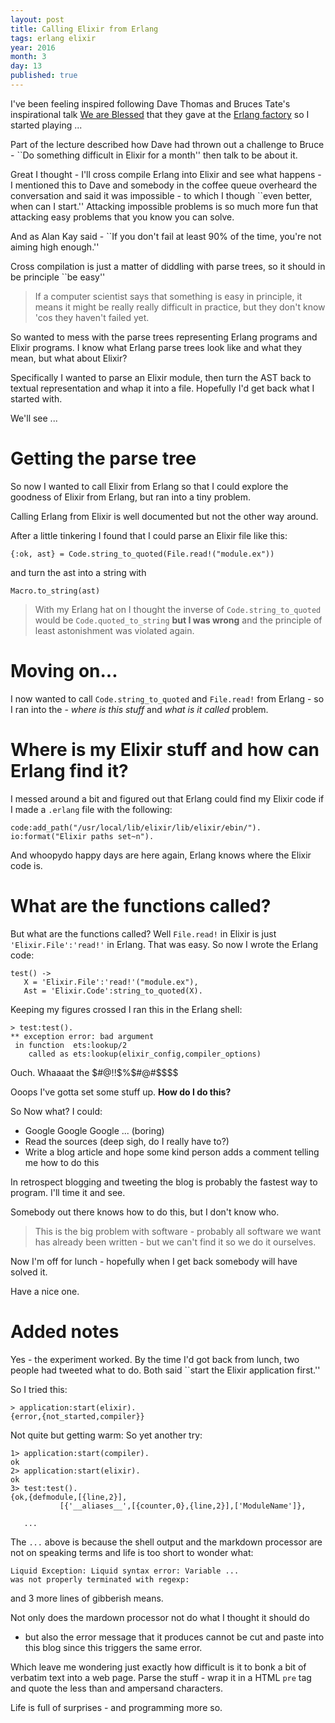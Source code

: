 ```yaml
---
layout: post
title: Calling Elixir from Erlang 
tags: erlang elixir
year: 2016
month: 3
day: 13
published: true
---
```

 
I've been feeling inspired following Dave Thomas and Bruces Tate's inspirational talk
[We are Blessed](https://www.youtube.com/watch?v=fklep3sUSWo])
that they gave at the [Erlang factory](http://www.erlang-factory.com/sfbay2016)
so I started playing ...

Part of the lecture described how Dave had thrown out a challenge to Bruce -
``Do something difficult in Elixir for a month'' then talk to be about it.

Great I thought - I'll cross compile Erlang into Elixir and see what happens -
I mentioned this to Dave and somebody in the coffee queue overheard the
conversation and said it was impossible - to which I though ``even
better, when can I start.'' Attacking impossible problems is so much
more fun that attacking easy problems that you know you can solve.

And as Alan Kay said - ``If you don't fail at least 90% of the time,
you're not aiming high enough.''

Cross compilation is just a matter of diddling with parse trees, so it should
in be principle ``be easy''

> If a computer scientist says that something is easy in principle, it
  means it might be really really difficult in practice, but they
  don't know 'cos they haven't failed yet.


So wanted to mess with the parse trees representing Erlang programs
and Elixir programs. I know what Erlang parse trees look like and what
they mean, but what about Elixir?

Specifically I wanted to parse an Elixir module, then turn the AST back to textual
representation and whap it into a file. Hopefully I'd get back what I started with.

We'll see ...

 
# Getting the parse tree

So now I wanted to call Elixir from Erlang so that I could explore the goodness of
Elixir from Erlang, but ran into a tiny problem.

Calling Erlang from Elixir is well documented but not the other way around.


After  a little tinkering I found that I could parse an Elixir file like this:

    {:ok, ast} = Code.string_to_quoted(File.read!("module.ex"))

and turn the ast into a string with

    Macro.to_string(ast)

> With my Erlang hat on I thought the inverse of
`Code.string_to_quoted` would be `Code.quoted_to_string` **but I was wrong**
and the principle of least astonishment was violated again.

# Moving on...

I now wanted to call `Code.string_to_quoted` and `File.read!` from
Erlang - so I ran into the - *where is this stuff* and *what is it
called* problem.


# Where is my Elixir stuff and how can Erlang find it?

I messed around a bit and figured out that Erlang could find my Elixir code if I made
a `.erlang` file with the following:

    code:add_path("/usr/local/lib/elixir/lib/elixir/ebin/").
    io:format("Elixir paths set~n").

And whoopydo happy days are here again, Erlang knows where the Elixir code is.

# What are the functions called?

But what are the functions called? Well `File.read!` in Elixir is just
`'Elixir.File':'read!'` in Erlang. That was easy. So now I wrote the Erlang code:

    test() ->
       X = 'Elixir.File':'read!'("module.ex"),
       Ast = 'Elixir.Code':string_to_quoted(X).

Keeping my figures crossed I ran this in the Erlang shell:

    > test:test().
    ** exception error: bad argument
     in function  ets:lookup/2
        called as ets:lookup(elixir_config,compiler_options)

Ouch. Whaaaat the $#@!!$%$#@#$$$$

Ooops I've gotta set some stuff up. **How do I do this?**

So Now what? I could:

+ Google Google Google ... (boring)
+ Read the sources (deep sigh, do I really have to?) 
+ Write a blog article and hope some kind person adds a comment telling me how to do this

In retrospect blogging and tweeting the blog is probably the fastest way to program.
I'll time it and see.

Somebody out there knows how to do this, but I don't know who.

> This is the big problem with software - probably all software we want
has already been written - but we can't find it so we do it ourselves.

Now I'm off for lunch - hopefully when I get back somebody will have solved
it.

Have a nice one.

# Added notes

Yes - the experiment worked. By the time I'd got back from lunch, two
people had tweeted what to do. Both said ``start the Elixir application first.''

So I tried this:

    > application:start(elixir).
    {error,{not_started,compiler}}


Not quite but getting warm: So yet another try:

    1> application:start(compiler).
    ok
    2> application:start(elixir).  
    ok
    3> test:test().                
    {ok,{defmodule,[{line,2}],
               [{'__aliases__',[{counter,0},{line,2}],['ModuleName']},

       ...

The `...` above is because the shell output and the markdown
processor are not on speaking terms
and life is too short to wonder what:

    Liquid Exception: Liquid syntax error: Variable ...
    was not properly terminated with regexp:

and 3 more lines of gibberish means.

Not only does the mardown processor not do what I thought it should do
- but also the error message that it produces cannot be cut and paste into
this blog since this triggers the same error.

Which leave me wondering just exactly how difficult is it to bonk a bit of verbatim
text into a web page. Parse the stuff - wrap it in a HTML `pre` tag and quote the
less than and ampersand characters.

Life is full of surprises - and programming more so.












  

